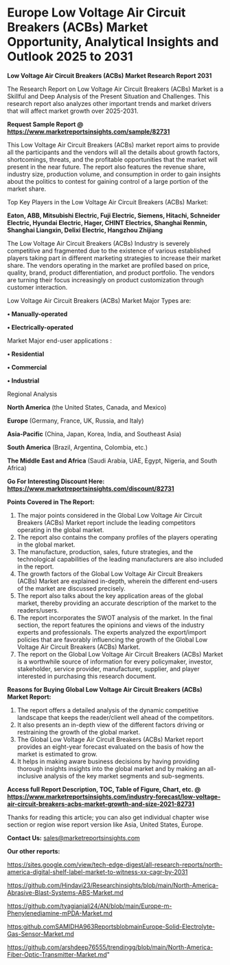 # Europe Low Voltage Air Circuit Breakers (ACBs) Market Opportunity, Analytical Insights and Outlook 2025 to 2031

<strong>Low Voltage Air Circuit Breakers (ACBs) Market Research Report 2031</strong>

The Research Report on Low Voltage Air Circuit Breakers (ACBs) Market is a Skillful and Deep Analysis of the Present Situation and Challenges. This research report also analyzes other important trends and market drivers that will affect market growth over 2025-2031.

<strong>Request Sample Report @ <a href=https://www.marketreportsinsights.com/sample/82731>https://www.marketreportsinsights.com/sample/82731</a></strong>

This Low Voltage Air Circuit Breakers (ACBs) market report aims to provide all the participants and the vendors will all the details about growth factors, shortcomings, threats, and the profitable opportunities that the market will present in the near future. The report also features the revenue share, industry size, production volume, and consumption in order to gain insights about the politics to contest for gaining control of a large portion of the market share.

Top Key Players in the Low Voltage Air Circuit Breakers (ACBs) Market:

<strong>Eaton, ABB, Mitsubishi Electric, Fuji Electric, Siemens, Hitachi, Schneider Electric, Hyundai Electric, Hager, CHINT Electrics, Shanghai Renmin, Shanghai Liangxin, Delixi Electric, Hangzhou Zhijiang</strong>

The Low Voltage Air Circuit Breakers (ACBs) Industry is severely competitive and fragmented due to the existence of various established players taking part in different marketing strategies to increase their market share. The vendors operating in the market are profiled based on price, quality, brand, product differentiation, and product portfolio. The vendors are turning their focus increasingly on product customization through customer interaction.

Low Voltage Air Circuit Breakers (ACBs) Market Major Types are:

<strong>• Manually-operated

• Electrically-operated</strong>

Market Major end-user applications :

<strong>• Residential

• Commercial

• Industrial</strong>

Regional Analysis

</u><strong><b>North America</b></strong> (the United States, Canada, and Mexico)

<strong><b>Europe </b></strong>(Germany, France, UK, Russia, and Italy)

<strong><b>Asia-Pacific</b></strong> (China, Japan, Korea, India, and Southeast Asia)

<strong><b>South America</b></strong> (Brazil, Argentina, Colombia, etc.)

<strong><b>The Middle East and Africa</b></strong> (Saudi Arabia, UAE, Egypt, Nigeria, and South Africa)

<strong>Go For Interesting Discount Here: <a href=https://www.marketreportsinsights.com/discount/82731>https://www.marketreportsinsights.com/discount/82731</a></strong>

<strong>Points Covered in The Report:</strong>
<ol>
  <li>The major points considered in the Global Low Voltage Air Circuit Breakers (ACBs) Market report include the leading competitors operating in the global market.</li>
  <li>The report also contains the company profiles of the players operating in the global market.</li>
  <li>The manufacture, production, sales, future strategies, and the technological capabilities of the leading manufacturers are also included in the report.</li>
  <li>The growth factors of the Global Low Voltage Air Circuit Breakers (ACBs) Market are explained in-depth, wherein the different end-users of the market are discussed precisely.</li>
  <li>The report also talks about the key application areas of the global market, thereby providing an accurate description of the market to the readers/users.</li>
  <li>The report incorporates the SWOT analysis of the market. In the final section, the report features the opinions and views of the industry experts and professionals. The experts analyzed the export/import policies that are favorably influencing the growth of the Global Low Voltage Air Circuit Breakers (ACBs) Market.</li>
  <li>The report on the Global Low Voltage Air Circuit Breakers (ACBs) Market is a worthwhile source of information for every policymaker, investor, stakeholder, service provider, manufacturer, supplier, and player interested in purchasing this research document.</li>
</ol>
<strong>Reasons for Buying Global Low Voltage Air Circuit Breakers (ACBs) Market Report:</strong>

<ol>
  <li>The report offers a detailed analysis of the dynamic competitive landscape that keeps the reader/client well ahead of the competitors.</li>
  <li>It also presents an in-depth view of the different factors driving or restraining the growth of the global market.</li>
  <li>The Global Low Voltage Air Circuit Breakers (ACBs) Market report provides an eight-year forecast evaluated on the basis of how the market is estimated to grow.</li>
  <li>It helps in making aware business decisions by having providing thorough insights insights into the global market and by making an all-inclusive analysis of the key market segments and sub-segments.</li>
</ol>
<strong>Access full Report Description, TOC, Table of Figure, Chart, etc. @ <a href=https://www.marketreportsinsights.com/industry-forecast/low-voltage-air-circuit-breakers-acbs-market-growth-and-size-2021-82731>https://www.marketreportsinsights.com/industry-forecast/low-voltage-air-circuit-breakers-acbs-market-growth-and-size-2021-82731</a></strong>


Thanks for reading this article; you can also get individual chapter wise section or region wise report version like Asia, United States, Europe.

<strong>Contact Us:</strong>
sales@marketreportsinsights.com

<strong>Our other reports:</strong>

<a href=https://sites.google.com/view/tech-edge-digest/all-research-reports/north-america-digital-shelf-label-market-to-witness-xx-cagr-by-2031>https://sites.google.com/view/tech-edge-digest/all-research-reports/north-america-digital-shelf-label-market-to-witness-xx-cagr-by-2031</a>

<a href=https://github.com/Hindavi23/Researchinsights/blob/main/North-America-Abrasive-Blast-Systems-ABS-Market.md>https://github.com/Hindavi23/Researchinsights/blob/main/North-America-Abrasive-Blast-Systems-ABS-Market.md</a>

<a href=https://github.com/tyagianjali24/AN/blob/main/Europe-m-Phenylenediamine-mPDA-Market.md>https://github.com/tyagianjali24/AN/blob/main/Europe-m-Phenylenediamine-mPDA-Market.md</a>

<a href=https:github.comSAMIDHA963ReportsblobmainEurope-Solid-Electrolyte-Gas-Sensor-Market.md>https:github.comSAMIDHA963ReportsblobmainEurope-Solid-Electrolyte-Gas-Sensor-Market.md</a>

<a href=https://github.com/arshdeep76555/trendingg/blob/main/North-America-Fiber-Optic-Transmitter-Market.md>https://github.com/arshdeep76555/trendingg/blob/main/North-America-Fiber-Optic-Transmitter-Market.md</a>"
